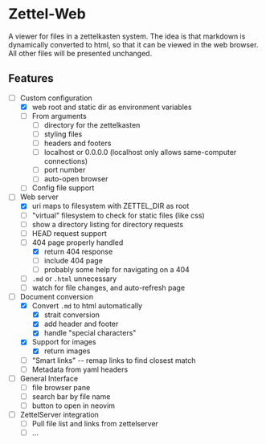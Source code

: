 # Zettel-Web

A viewer for files in a zettelkasten system. The idea is that markdown is
dynamically converted to html, so that it can be viewed in the web browser. All
other files will be presented unchanged.

## Features

- [ ] Custom configuration 
    - [x] web root and static dir as environment variables
    - [ ] From arguments
        - [ ] directory for the zettelkasten
        - [ ] styling files
        - [ ] headers and footers
        - [ ] localhost or 0.0.0.0 (localhost only allows same-computer connections)
        - [ ] port number
        - [ ] auto-open browser
    - [ ] Config file support
- [ ] Web server
    - [x] uri maps to filesystem with ZETTEL_DIR as root
    - [ ] "virtual" filesystem to check for static files (like css)
    - [ ] show a directory listing for directory requests
    - [ ] HEAD request support
    - [ ] 404 page properly handled
        - [x] return 404 response
        - [ ] include 404 page
        - [ ] probably some help for navigating on a 404
    - [ ] `.md` or `.html` unnecessary
    - [ ] watch for file changes, and auto-refresh page
- [ ] Document conversion
    - [x] Convert `.md` to html automatically
        - [x] strait conversion
        - [x] add header and footer
        - [x] handle "special characters"
    - [x] Support for images
        - [x] return images
    - [ ] "Smart links" -- remap links to find closest match
    - [ ] Metadata from yaml headers
- [ ] General Interface
    - [ ] file browser pane
    - [ ] search bar by file name
    - [ ] button to open in neovim
- [ ] ZettelServer integration
    - [ ] Pull file list and links from zettelserver
    - [ ] ...
